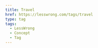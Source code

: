 ```yaml
---
title: Travel
href: https://lesswrong.com/tags/travel
type: tag
tags:
  - LessWrong
  - Concept
  - Tag
---
```


